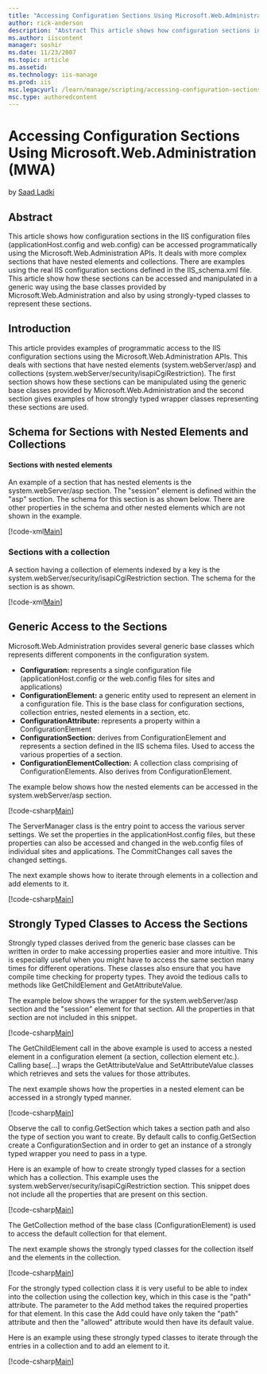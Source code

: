 ```yaml
---
title: "Accessing Configuration Sections Using Microsoft.Web.Administration (MWA) | Microsoft Docs"
author: rick-anderson
description: "Abstract This article shows how configuration sections in the IIS configuration files (applicationHost.config and web.config) can be accessed programmaticall..."
ms.author: iiscontent
manager: soshir
ms.date: 11/23/2007
ms.topic: article
ms.assetid: 
ms.technology: iis-manage
ms.prod: iis
msc.legacyurl: /learn/manage/scripting/accessing-configuration-sections-using-microsoftwebadministration-mwa
msc.type: authoredcontent
---
```

Accessing Configuration Sections Using Microsoft.Web.Administration (MWA)
====================
by [Saad Ladki](https://twitter.com/saadladki)

## Abstract

This article shows how configuration sections in the IIS configuration files (applicationHost.config and web.config) can be accessed programmatically using the Microsoft.Web.Administration APIs. It deals with more complex sections that have nested elements and collections. There are examples using the real IIS configuration sections defined in the IIS\_schema.xml file. This article show how these sections can be accessed and manipulated in a generic way using the base classes provided by Microsoft.Web.Administration and also by using strongly-typed classes to represent these sections.

## Introduction

This article provides examples of programmatic access to the IIS configuration sections using the Microsoft.Web.Administration APIs. This deals with sections that have nested elements (system.webServer/asp) and collections (system.webServer/security/isapiCgiRestriction). The first section shows how these sections can be manipulated using the generic base classes provided by Microsoft.Web.Administration and the second section gives examples of how strongly typed wrapper classes representing these sections are used.

## Schema for Sections with Nested Elements and Collections

#### Sections with nested elements

An example of a section that has nested elements is the system.webServer/asp section. The "session" element is defined within the "asp" section. The schema for this section is as shown below. There are other properties in the schema and other nested elements which are not shown in the example.


[!code-xml[Main](accessing-configuration-sections-using-microsoftwebadministration-mwa/samples/sample1.xml)]


### Sections with a collection

A section having a collection of elements indexed by a key is the system.webServer/security/isapiCgiRestriction section. The schema for the section is as shown.


[!code-xml[Main](accessing-configuration-sections-using-microsoftwebadministration-mwa/samples/sample2.xml)]


## Generic Access to the Sections

Microsoft.Web.Administration provides several generic base classes which represents different components in the configuration system.

- **Configuration:** represents a single configuration file (applicationHost.config or the web.config files for sites and applications)
- **ConfigurationElement:** a generic entity used to represent an element in a configuration file. This is the base class for configuration sections, collection entries, nested elements in a section, etc.
- **ConfigurationAttribute:** represents a property within a ConfigurationElement
- **ConfigurationSection:** derives from ConfigurationElement and represents a section defined in the IIS schema files. Used to access the various properties of a section.
- **ConfigurationElementCollection:** A collection class comprising of ConfigurationElements. Also derives from ConfigurationElement.

The example below shows how the nested elements can be accessed in the system.webServer/asp section.


[!code-csharp[Main](accessing-configuration-sections-using-microsoftwebadministration-mwa/samples/sample3.cs)]


The ServerManager class is the entry point to access the various server settings. We set the properties in the applicationHost.config files, but these properties can also be accessed and changed in the web.config files of individual sites and applications. The CommitChanges call saves the changed settings.

The next example shows how to iterate through elements in a collection and add elements to it.


[!code-csharp[Main](accessing-configuration-sections-using-microsoftwebadministration-mwa/samples/sample4.cs)]


## Strongly Typed Classes to Access the Sections

Strongly typed classes derived from the generic base classes can be written in order to make accessing properties easier and more intuitive. This is especially useful when you might have to access the same section many times for different operations. These classes also ensure that you have compile time checking for property types. They avoid the tedious calls to methods like GetChildElement and GetAttributeValue.

The example below shows the wrapper for the system.webServer/asp section and the "session" element for that section. All the properties in that section are not included in this snippet.


[!code-csharp[Main](accessing-configuration-sections-using-microsoftwebadministration-mwa/samples/sample5.cs)]


The GetChildElement call in the above example is used to access a nested element in a configuration element (a section, collection element etc.). Calling base[...] wraps the GetAttributeValue and SetAttributeValue classes which retrieves and sets the values for those attributes.

The next example shows how the properties in a nested element can be accessed in a strongly typed manner.


[!code-csharp[Main](accessing-configuration-sections-using-microsoftwebadministration-mwa/samples/sample6.cs)]


Observe the call to config.GetSection which takes a section path and also the type of section you want to create. By default calls to config.GetSection create a ConfigurationSection and in order to get an instance of a strongly typed wrapper you need to pass in a type.

Here is an example of how to create strongly typed classes for a section which has a collection. This example uses the system.webServer/security/isapiCgiRestriction section. This snippet does not include all the properties that are present on this section.


[!code-csharp[Main](accessing-configuration-sections-using-microsoftwebadministration-mwa/samples/sample7.cs)]


The GetCollection method of the base class (ConfigurationElement) is used to access the default collection for that element.

The next example shows the strongly typed classes for the collection itself and the elements in the collection.


[!code-csharp[Main](accessing-configuration-sections-using-microsoftwebadministration-mwa/samples/sample8.cs)]


For the strongly typed collection class it is very useful to be able to index into the collection using the collection key, which in this case is the "path" attribute. The parameter to the Add method takes the required properties for that element. In this case the Add could have only taken the "path" attribute and then the "allowed" attribute would then have its default value.

Here is an example using these strongly typed classes to iterate through the entries in a collection and to add an element to it.


[!code-csharp[Main](accessing-configuration-sections-using-microsoftwebadministration-mwa/samples/sample9.cs)]